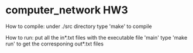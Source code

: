 # computer_network HW3
How to compile:
    under ./src directory
    type 'make' to compile

How to run:
    put all the in*.txt files with the executable file 'main'
    type 'make run' to get the corresponing out*.txt files
